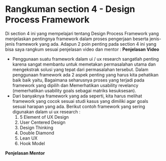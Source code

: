 # Rangkuman section 4 - Design Process Framework
Di section 4 ini yang mempelajari tentang Design Process Framework yang menjelaskan pentingnya framework dalam proses pengerjaan beserta jenis-jenis framework yang ada.
Adapun 2 poin penting pada section 4 ini yang bisa saya rangkum sesuai penjelasan video dan mentor :
**Penjelasan Video**
- Penggunaan suatu framework dalam ui / ux research sangatlah penting karena sangat membantu untuk memetakan permasalahan utama dan mengekstrak solusi yang tepat dari permasalahan tersebut. Dalam penggunaan framework ada 2 aspek penting yang harus kita pehatikan baik baik yaitu, Bagaimana seharusnya  proses yang terjadi pada framework yang dipilih dan Memerhatikan usability revelancy (memerhatikan usability goals sebagai matriks kesuksesan).
- Dari banyaknya framework yang ada seperti, kita harus melihat framework yang cocok sesuai studi kasus yang dimiliki agar goals sesuai harapan yang ada. Berikut contoh framework yang sering digunakan dalam ui ux research :
	1. 5 Element of UX Design
	2. User Centered Design
	3. Design Thinking
	4. Double Diamond
	5. Lean UX
	6. Hook Model

**Penjelasan Mentor**
